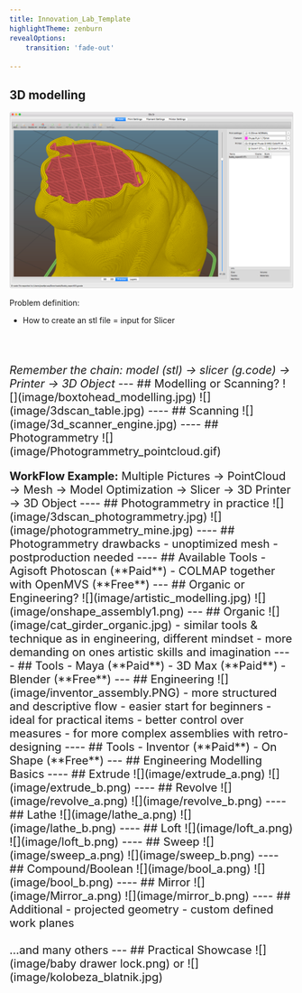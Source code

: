 ```yaml
---
title: Innovation_Lab_Template
highlightTheme: zenburn
revealOptions:
    transition: 'fade-out'

---
```

## 3D modelling
![](image/slicer-example.png) <!-- .element width="40%" -->

Problem definition:
- How to create an stl file = input for Slicer
<br>
<br>
<p style="font-size:20px"><i>Remember the chain: model (stl) &rarr; slicer (g.code) &rarr; Printer &rarr; 3D Object</i>
---
## Modelling or Scanning?
![](image/boxtohead_modelling.jpg) <!-- .element height="300px"-->
![](image/3dscan_table.jpg) <!-- .element height="300px" -->
----
## Scanning
![](image/3d_scanner_engine.jpg) <!-- .element width="40%" -->
----
## Photogrammetry
![](image/Photogrammetry_pointcloud.gif) <!-- .element width="40%" -->
<br>
<p style="font-size:20px"><b>WorkFlow Example:</b> Multiple Pictures &rarr; PointCloud &rarr; Mesh &rarr; Model Optimization &rarr; Slicer &rarr; 3D Printer &rarr; 3D Object
----
## Photogrammetry in practice
![](image/3dscan_photogrammetry.jpg) <!-- .element height="250px"-->
![](image/photogrammetry_mine.jpg) <!-- .element height="250px"-->
----
## Photogrammetry drawbacks
- unoptimized mesh
- postproduction needed
----
## Available Tools
- Agisoft Photoscan <span style="font-size:20px"> (**Paid**) </span>
- COLMAP together with OpenMVS <span style="font-size:20px"> (**Free**)</span>
---
## Organic or Engineering?
![](image/artistic_modelling.jpg) <!-- .element height="250px"-->
![](image/onshape_assembly1.png) <!-- .element height="250px"-->
---
## Organic
![](image/cat_girder_organic.jpg) <!-- .element height="300px"-->
- similar tools & technique as in engineering, different mindset
- more demanding on ones artistic skills and imagination
----
## Tools
- Maya <span style="font-size:20px"> (**Paid**) </span>
- 3D Max <span style="font-size:20px"> (**Paid**) </span>
- Blender <span style="font-size:20px"> (**Free**)</span>
---
## Engineering
![](image/inventor_assembly.PNG) <!-- .element height="300px"-->
- more structured and descriptive flow
- easier start for beginners
- ideal for practical items
- better control over measures
- for more complex assemblies with retro-designing
----
## Tools
- Inventor <span style="font-size:20px"> (**Paid**) </span>
- On Shape <span style="font-size:20px"> (**Free**) </span>
---
## Engineering Modelling Basics
----
## Extrude
![](image/extrude_a.png) <!-- .element height="200px"-->
![](image/extrude_b.png) <!-- .element height="200px"-->
----
## Revolve
![](image/revolve_a.png) <!-- .element height="200px"-->
![](image/revolve_b.png) <!-- .element height="200px"-->
----
## Lathe
![](image/lathe_a.png) <!-- .element height="200px"-->
![](image/lathe_b.png) <!-- .element height="200px"-->
----
## Loft
![](image/loft_a.png) <!-- .element height="200px"-->
![](image/loft_b.png) <!-- .element height="200px"-->
----
## Sweep
![](image/sweep_a.png) <!-- .element height="200px"-->
![](image/sweep_b.png) <!-- .element height="200px"-->
----
## Compound/Boolean
![](image/bool_a.png) <!-- .element height="200px"-->
![](image/bool_b.png) <!-- .element height="200px"-->
----
## Mirror
![](image/Mirror_a.png) <!-- .element height="200px"-->
![](image/mirror_b.png) <!-- .element height="200px"-->
----
## Additional
- projected geometry
- custom defined work planes
<br>
<br>
 ...and many others
---
## Practical Showcase
![](image/baby drawer lock.png) <!-- .element height="200px"-->
or
![](image/kolobeza_blatnik.jpg) <!-- .element height="200px"-->

